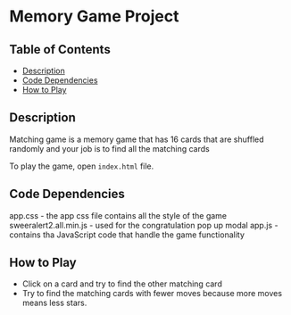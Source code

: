 # Memory Game Project

## Table of Contents

* [Description](#Description)
* [Code Dependencies](#CodeDependencies)
* [How to Play](#HowToPlay)

## Description

Matching game is a memory game that has 16 cards that are shuffled randomly and your job is to find all the matching cards

To play the game, open `index.html` file.

## Code Dependencies

app.css - the app css file contains all the style of the game
sweeralert2.all.min.js - used for the congratulation pop up modal 
app.js - contains tha JavaScript code that handle the game functionality 

## How to Play

* Click on a card and try to find the other matching card 
* Try to find the matching cards with fewer moves because more moves means less stars. 
